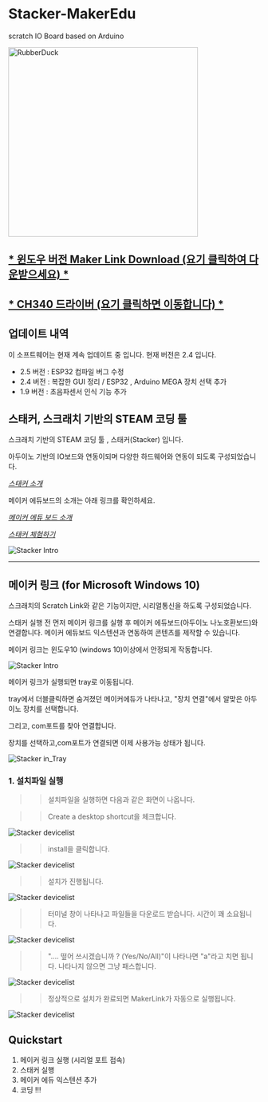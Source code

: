 # Stacker-MakerEdu
scratch IO Board based on Arduino

<img src="https://github.com/makezonefablab/Stacker-MakerEdu/blob/main/img/makeredu.png" width="380px" title="메이커 에듀 " alt="RubberDuck"></img><br/>

## [* 윈도우 버전 Maker Link Download (요기 클릭하여 다운받으세요) *](https://drive.google.com/file/d/1GALysbv7z1RrP17dPQRT4WEr_tlBwGDA/view?usp=share_link)
## [* CH340 드라이버 (요기 클릭하면 이동합니다) *](https://www.wch.cn/downloads/CH341SER_EXE.html)


## 업데이트 내역

이 소프트웨어는 현재 계속 업데이트 중 입니다. 현재 버전은 2.4 입니다.
* 2.5 버전 : ESP32 컴파일 버그 수정
* 2.4 버전 : 복잡한 GUI 정리 / ESP32 , Arduino MEGA 장치 선택 추가
* 1.9 버전 : 초음파센서 인식 기능 추가      



## 스태커, 스크래치 기반의 STEAM 코딩 툴

스크래치 기반의 STEAM 코딩 툴 , 스태커(Stacker) 입니다.

아두이노 기반의 IO보드와 연동이되며 다양한 하드웨어와 연동이 되도록 구성되었습니다.

[*스태커 소개*](http://makezone.co.kr/blog/2021/01/01/%ec%8a%a4%ed%81%ac%eb%9e%98%ec%b9%98-%ea%b8%b0%eb%b0%98%ec%9d%98-sw-%ec%bd%94%eb%94%a9-%ed%88%b4-%ec%8a%a4%ed%83%9c%ec%bb%a4-stacker/)



메이커 에듀보드의 소개는 아래 링크를 확인하세요.

[*메이커 에듀 보드 소개*](http://makezone.co.kr/blog/2018/10/25/%eb%88%84%ea%b5%ac%eb%82%98-%ec%93%b0%eb%8a%94-%eb%a9%94%ec%9d%b4%ed%81%ac-%ec%97%90%eb%93%80make-edu-%eb%b3%b4%eb%93%9c/)



[*스태커 체험하기*](https://stacker.fun)

![Stacker Intro](https://github.com/makezonefablab/Stacker-MakerEdu/blob/main/img/stacker.png)  


---------------------------------------

## 메이커 링크 (for Microsoft Windows 10)

스크래치의 Scratch Link와 같은 기능이지만, 시리얼통신을 하도록 구성되었습니다.

스태커 실행 전 먼저 메이커 링크를 실행 후 메이커 에듀보드(아두이노 나노호환보드)와 연결합니다. 메이커 에듀보드 익스텐션과 연동하여 콘텐츠를 제작할 수 있습니다.

메이커 링크는 윈도우10 (windows 10)이상에서 안정되게 작동합니다.


![Stacker Intro](https://github.com/makezonefablab/Stacker-MakerEdu/blob/main/img/6.png)  


메이커 링크가 실행되면 tray로 이동됩니다.

tray에서 더블클릭하면 숨겨졌던 메이커에듀가 나타나고, "장치 연결"에서 알맞은 아두이노 장치를 선택합니다.

그리고, com포트를 찾아 연결합니다.

장치를 선택하고,com포트가 연결되면 이제 사용가능 상태가 됩니다.


![Stacker in_Tray](https://github.com/makezonefablab/Stacker-MakerEdu/blob/main/img/tray.png) 

### 1. 설치파일 실행
>> 설치파일을 실행하면 다음과 같은 화면이 나옵니다.


>> Create a desktop shortcut을 체크합니다.


![Stacker devicelist](https://github.com/makezonefablab/Stacker-MakerEdu/blob/main/img/1.png)


>> install을 클릭합니다.

![Stacker devicelist](https://github.com/makezonefablab/Stacker-MakerEdu/blob/main/img/2.png)


>> 설치가 진행됩니다.

![Stacker devicelist](https://github.com/makezonefablab/Stacker-MakerEdu/blob/main/img/3.png)

>> 터미널 창이 나타나고 파일들을 다운로드 받습니다. 시간이 꽤 소요됩니다.

![Stacker devicelist](https://github.com/makezonefablab/Stacker-MakerEdu/blob/main/img/4.png)


>> ".... 떺어 쓰시겠습니까 ? (Yes/No/All)"이 나타나면 "a"라고 치면 됩니다. 나타나지 않으면 그냥 패스합니다.

![Stacker devicelist](https://github.com/makezonefablab/Stacker-MakerEdu/blob/main/img/5.png)

>> 정상적으로 설치가 완료되면 MakerLink가 자동으로 실행됩니다.

![Stacker devicelist](https://github.com/makezonefablab/Stacker-MakerEdu/blob/main/img/6.png)


## Quickstart

1. 메이커 링크 실행 (시리얼 포트 접속)
2. 스태커 실행
3. 메이커 에듀 익스텐션 추가
4. 코딩 !!!
